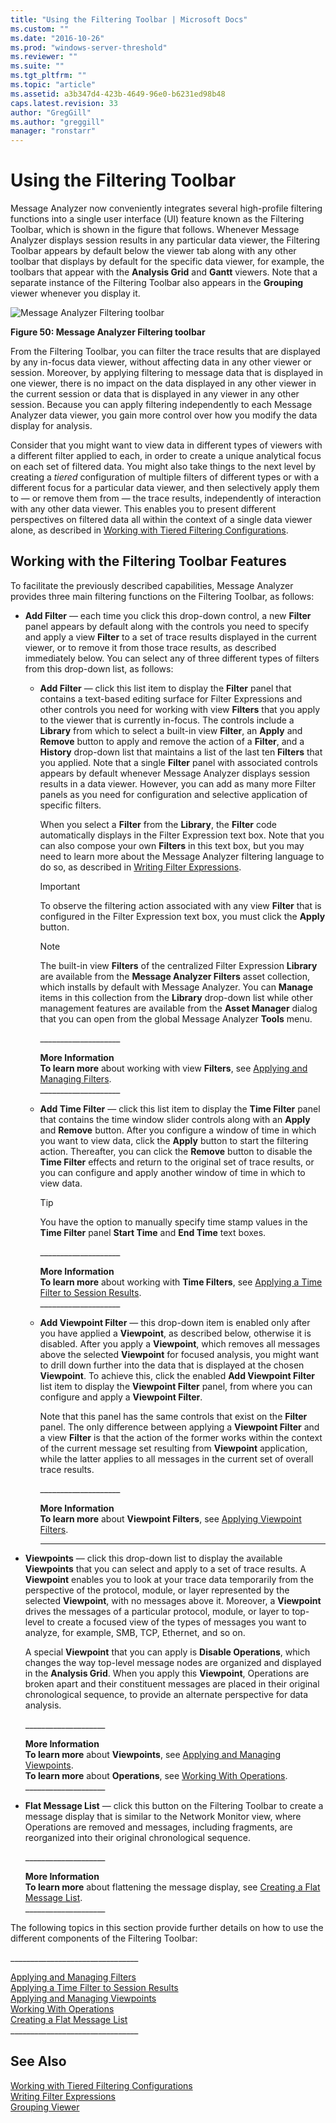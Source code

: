 ```yaml
---
title: "Using the Filtering Toolbar | Microsoft Docs"
ms.custom: ""
ms.date: "2016-10-26"
ms.prod: "windows-server-threshold"
ms.reviewer: ""
ms.suite: ""
ms.tgt_pltfrm: ""
ms.topic: "article"
ms.assetid: a3b347d4-423b-4649-96e0-b6231ed98b48
caps.latest.revision: 33
author: "GregGill"
ms.author: "greggill"
manager: "ronstarr"
---
```

# Using the Filtering Toolbar
Message Analyzer now conveniently integrates several high-profile filtering functions into a single user interface (UI) feature known as the Filtering Toolbar, which is shown in the figure that follows. Whenever Message Analyzer displays session results in any particular data viewer, the Filtering Toolbar appears by default below the viewer tab along with any other toolbar that displays by default for the specific data viewer, for example, the toolbars that appear with the **Analysis Grid** and **Gantt** viewers.  Note that a separate instance of the Filtering Toolbar also appears in the **Grouping** viewer whenever you display it.  
  
 ![Message Analyzer Filtering toolbar](../messageanalyzer_content/media/fig50-message-analyzer-filtering-toolbar.png "Fig50-Message Analyzer Filtering Toolbar")  
  
 **Figure 50:  Message Analyzer Filtering toolbar**  
  
 From the Filtering Toolbar, you can filter the trace results that are displayed by any in-focus data viewer, without affecting data in any other viewer or session. Moreover, by applying filtering to message data that is displayed  in one viewer, there is no impact on the data displayed in any other viewer in the current session or data that is displayed in any viewer in any other session. Because you can apply filtering independently to each Message Analyzer data viewer, you gain more control over how you modify the data display for analysis.  
  
 Consider that you might want to view data in different types of viewers with a different filter applied to each, in order to create a unique analytical focus on each set of filtered data.  You might also take things to the next level by creating a *tiered* configuration of multiple filters of different types or with a different focus for a particular data viewer, and then selectively apply them to — or remove them from — the  trace results, independently of interaction with any other data viewer. This enables you to present different perspectives on filtered data all within the context of a single data viewer alone, as described in [Working with Tiered Filtering Configurations](../messageanalyzer_content/applying-and-managing-filters.md#BKMK_WorkWithTieredFiltering).  
  
## Working with the Filtering Toolbar Features  
 To facilitate the previously described capabilities, Message Analyzer provides three main  filtering functions on the Filtering Toolbar, as follows:  
  
-   **Add Filter** — each time you click this drop-down control, a new **Filter** panel appears by default along with the controls you need to specify and apply a view **Filter** to a set of trace results displayed in the current viewer, or to remove it from those trace results, as described immediately below. You can select any of three different types of filters from this drop-down list, as follows:  
  
    -   **Add Filter** — click this list item to display the **Filter** panel that contains a text-based editing surface for Filter Expressions and other controls you need for working with view  **Filters** that you apply to the viewer that is currently in-focus. The controls include a **Library** from which to select a built-in view **Filter**, an **Apply** and **Remove** button to apply and remove the  action of a **Filter**, and  a **History** drop-down list that maintains a list of the last ten **Filters** that you applied. Note that a single **Filter** panel with associated controls appears by default whenever Message Analyzer displays session results in a data viewer. However, you can add as many more Filter panels as you need for configuration and selective application of specific filters.  
  
         When you select a **Filter** from the **Library**, the **Filter** code automatically displays in the Filter Expression text box. Note that you can also compose your own **Filters** in this text box, but you may need to learn more about the Message Analyzer filtering language to do so, as described in [Writing Filter Expressions](../messageanalyzer_content/writing-filter-expressions.md).  
  
        > [!IMPORTANT]
        >  To observe the filtering action associated with any view **Filter** that is configured in the Filter Expression text box, you must click the **Apply** button.  
  
        > [!NOTE]
        >  The built-in view **Filters** of the centralized Filter Expression **Library** are available from the **Message Analyzer Filters** asset collection, which installs by default with Message Analyzer. You can **Manage** items in this collection from the **Library** drop-down list while other management features are available from the **Asset Manager** dialog that you can open from the global Message Analyzer **Tools** menu.  
  
         ___________________\_  
  
         **More Information**   
         **To learn more** about working with view **Filters**, see [Applying and Managing Filters](../messageanalyzer_content/applying-and-managing-filters.md).  
        ___________________\_  
  
    -   **Add Time Filter** — click this list item to display the **Time Filter** panel that contains the time window slider controls along with an **Apply** and **Remove** button. After you configure a window of time in which you want to view data, click the **Apply** button to start the filtering action. Thereafter, you can click the **Remove** button to disable the **Time Filter** effects and return to the original set of trace results, or you can configure and apply another window of time in which to view data.  
  
        > [!TIP]
        >  You have the option to manually specify time stamp values in the **Time Filter** panel **Start Time** and **End Time** text boxes.  
  
         ___________________\_  
  
         **More Information**   
         **To learn more** about working with **Time Filters**, see [Applying a Time Filter to Session Results](../messageanalyzer_content/applying-a-time-filter-to-session-results.md).  
        ___________________\_  
  
    -   **Add Viewpoint Filter** — this drop-down item is enabled only after you have applied a **Viewpoint**, as described below, otherwise it is disabled. After you apply a **Viewpoint**, which removes all messages above the selected **Viewpoint** for focused analysis, you might want to drill down further into the data that is displayed at the chosen **Viewpoint**. To achieve this, click the enabled **Add Viewpoint Filter** list item to display the **Viewpoint Filter** panel, from where you can configure and apply a **Viewpoint Filter**.  
  
         Note that this panel has the same controls that exist on the **Filter** panel. The only difference between applying a **Viewpoint Filter** and a view **Filter** is that the action of the former works within the context of the current message set resulting from **Viewpoint** application, while the latter applies to all messages in the current set of overall trace results.  
  
         ___________________\_  
  
         **More Information**   
         **To learn more** about **Viewpoint Filters**, see [Applying Viewpoint Filters](../messageanalyzer_content/applying-and-managing-viewpoints.md#BKMK_ApplyingViewpointFilter).  
        ____________________  
  
-   **Viewpoints** — click this drop-down list to display the available **Viewpoints** that you can select and apply to a set of trace results. A **Viewpoint** enables you to look at your trace data temporarily from the perspective of the protocol, module, or layer represented by the selected **Viewpoint**,  with no messages above it. Moreover, a **Viewpoint** drives the messages of a particular protocol, module, or layer to top-level to create a focused view of the types of messages you want to analyze, for example, SMB, TCP,  Ethernet, and so on.  
  
     A special **Viewpoint** that you can apply is **Disable Operations**, which  changes the way top-level message nodes are organized and displayed in the **Analysis Grid**. When you apply this  **Viewpoint**,  Operations are broken apart and their constituent messages are placed in their original chronological sequence, to provide an alternate perspective for data analysis.  
  
     ___________________\_  
  
     **More Information**   
     **To learn more** about **Viewpoints**, see [Applying and Managing Viewpoints](../messageanalyzer_content/applying-and-managing-viewpoints.md).  
    **To learn more** about **Operations**, see [Working With Operations](../messageanalyzer_content/working-with-operations.md).   
    ___________________\_  
  
-   **Flat Message List** — click this button on the Filtering Toolbar to create a message display that is similar to the Network Monitor view, where Operations are removed and messages, including fragments, are reorganized into their original chronological sequence.  
  
     ___________________\_  
  
     **More Information**   
     **To learn more** about flattening the message display, see [Creating a Flat Message List](../messageanalyzer_content/creating-a-flat-message-list.md).   
    ___________________\_  
  
 The following topics in this section provide further details on how to use the different components of the Filtering Toolbar:  
  
 _______________________________\_  
  
 [Applying and Managing Filters](../messageanalyzer_content/applying-and-managing-filters.md)   
 [Applying a Time Filter to Session Results](../messageanalyzer_content/applying-a-time-filter-to-session-results.md)   
 [Applying and Managing Viewpoints](../messageanalyzer_content/applying-and-managing-viewpoints.md)   
 [Working With Operations](../messageanalyzer_content/working-with-operations.md)   
 [Creating a Flat Message List](../messageanalyzer_content/creating-a-flat-message-list.md)   
_______________________________\_  
  
## See Also  
 [Working with Tiered Filtering Configurations](../messageanalyzer_content/applying-and-managing-filters.md#BKMK_WorkWithTieredFiltering)   
 [Writing Filter Expressions](../messageanalyzer_content/writing-filter-expressions.md)   
 [Grouping Viewer](../messageanalyzer_content/grouping-viewer.md)